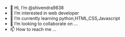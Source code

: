 - 👋 Hi, I’m @shivendra9838
- 👀 I’m interested in web developer
- 🌱 I’m currently learning python,HTML,CSS,Javascript
- 💞️ I’m looking to collaborate on ...
- 📫 How to reach me ...

<!---
shivendra9838/shivendra9838 is a ✨ special ✨ repository because its `README.md` (this file) appears on your GitHub profile.
You can click the Preview link to take a look at your changes.
--->
